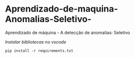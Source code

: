 # Aprendizado-de-maquina-Anomalias-Seletivo-
Aprendizado de máquina - A detecção de anomalias:  Seletivo 

*Instalar bibliotecas no vscode*
~~~shell
pip install -r requirements.txt
~~~


